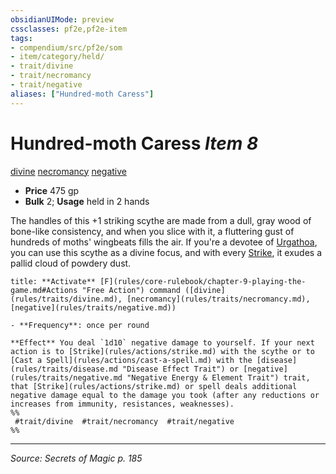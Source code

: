 ```yaml
---
obsidianUIMode: preview
cssclasses: pf2e,pf2e-item
tags:
- compendium/src/pf2e/som
- item/category/held/
- trait/divine
- trait/necromancy
- trait/negative
aliases: ["Hundred-moth Caress"]
---
```

# Hundred-moth Caress *Item 8*  
[divine](rules/traits/divine.md "Divine Tradition Trait")  [necromancy](rules/traits/necromancy.md "Necromancy School Trait")  [negative](rules/traits/negative.md "Negative Energy & Element Trait")  

- **Price** 475 gp
- **Bulk** 2; **Usage** held in 2 hands

The handles of this +1 striking scythe are made from a dull, gray wood of bone-like consistency, and when you slice with it, a fluttering gust of hundreds of moths' wingbeats fills the air. If you're a devotee of [Urgathoa](compendium/setting/deities/urgathoa.md), you can use this scythe as a divine focus, and with every [Strike](rules/actions/strike.md), it exudes a pallid cloud of powdery dust.

```ad-embed-ability
title: **Activate** [F](rules/core-rulebook/chapter-9-playing-the-game.md#Actions "Free Action") command ([divine](rules/traits/divine.md), [necromancy](rules/traits/necromancy.md), [negative](rules/traits/negative.md))

- **Frequency**: once per round

**Effect** You deal `1d10` negative damage to yourself. If your next action is to [Strike](rules/actions/strike.md) with the scythe or to [Cast a Spell](rules/actions/cast-a-spell.md) with the [disease](rules/traits/disease.md "Disease Effect Trait") or [negative](rules/traits/negative.md "Negative Energy & Element Trait") trait, that [Strike](rules/actions/strike.md) or spell deals additional negative damage equal to the damage you took (after any reductions or increases from immunity, resistances, weaknesses).  
%%
 #trait/divine  #trait/necromancy  #trait/negative 
%%
```


---
*Source: Secrets of Magic p. 185*